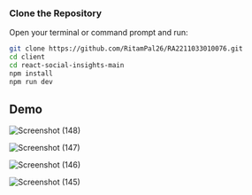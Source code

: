 ### Clone the Repository

Open your terminal or command prompt and run:

```bash
git clone https://github.com/RitamPal26/RA2211033010076.git
cd client
cd react-social-insights-main
npm install
npm run dev
```

## Demo

![Screenshot (148)](https://github.com/user-attachments/assets/5620d5bb-9651-4221-ac35-c2a503700a07)

![Screenshot (147)](https://github.com/user-attachments/assets/bd44de38-5e74-4af1-b245-c3a297505b88)

![Screenshot (146)](https://github.com/user-attachments/assets/b0f04e4f-66c9-4f44-8120-e481939a9456)

![Screenshot (145)](https://github.com/user-attachments/assets/05d98ab0-3627-435d-b722-2301c614c3ba)
